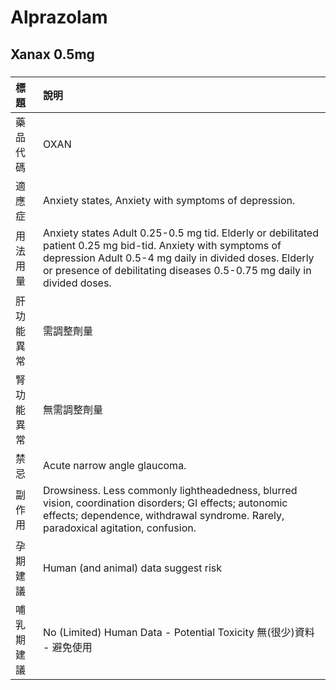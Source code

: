 # Alprazolam

## Xanax 0.5mg

##### 

| 標題       | 說明                                                                                                                                                                                                                                              |
|:-----------|:--------------------------------------------------------------------------------------------------------------------------------------------------------------------------------------------------------------------------------------------------|
| 藥品代碼   | OXAN                                                                                                                                                                                                                                              |
| 適應症     | Anxiety states, Anxiety with symptoms of depression.                                                                                                                                                                                              |
| 用法用量   | Anxiety states Adult 0.25-0.5 mg tid. Elderly or debilitated patient 0.25 mg bid-tid. Anxiety with symptoms of depression Adult 0.5-4 mg daily in divided doses. Elderly or presence of debilitating diseases 0.5-0.75 mg daily in divided doses. |
| 肝功能異常 | 需調整劑量                                                                                                                                                                                                                                        |
| 腎功能異常 | 無需調整劑量                                                                                                                                                                                                                                      |
| 禁忌       | Acute narrow angle glaucoma.                                                                                                                                                                                                                      |
| 副作用     | Drowsiness. Less commonly lightheadedness, blurred vision, coordination disorders; GI effects; autonomic effects; dependence, withdrawal syndrome. Rarely, paradoxical agitation, confusion.                                                      |
| 孕期建議   | Human (and animal) data suggest risk                                                                                                                                                                                                              |
| 哺乳期建議 | No (Limited) Human Data - Potential Toxicity 無(很少)資料 - 避免使用                                                                                                                                                                              |

